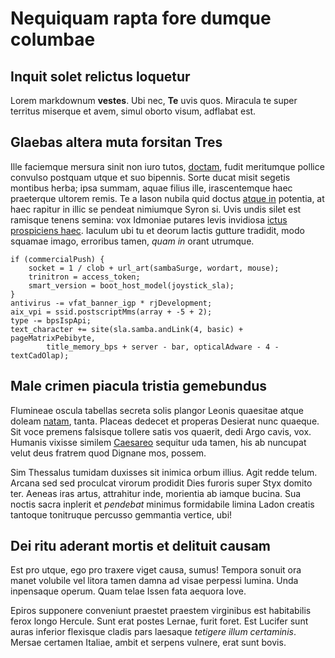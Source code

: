 # Nequiquam rapta fore dumque columbae

## Inquit solet relictus loquetur

Lorem markdownum **vestes**. Ubi nec, **Te** uvis quos. Miracula te super
territus miserque et avem, simul oborto visum, adflabat est.

## Glaebas altera muta forsitan Tres

Ille faciemque mersura sinit non iuro tutos,
[doctam](http://regia.org/poenassuper), fudit meritumque pollice convulso
postquam utque et suo bipennis. Sorte ducat misit segetis montibus herba; ipsa
summam, aquae filius ille, irascentemque haec praeterque ultorem remis. Te a
Iason nubila quid doctus [atque in](http://clamare-nescimus.net/mutentur.php)
potentia, at haec rapitur in illic se pendeat nimiumque Syron si. Uvis undis
silet est ramisque tenens semina: vox Idmoniae putares levis invidiosa [ictus
prospiciens haec](http://ferebantrestare.org/lammina). Iaculum ubi tu et deorum
lactis gutture tradidit, modo squamae imago, erroribus tamen, *quam in* orant
utrumque.

    if (commercialPush) {
        socket = 1 / clob + url_art(sambaSurge, wordart, mouse);
        trinitron = access_token;
        smart_version = boot_host_model(joystick_sla);
    }
    antivirus -= vfat_banner_igp * rjDevelopment;
    aix_vpi = ssid.postscriptMms(array + -5 + 2);
    type -= bpsIspApi;
    text_character += site(sla.samba.andLink(4, basic) + pageMatrixPebibyte,
            title_memory_bps + server - bar, opticalAdware - 4 - textCadOlap);

## Male crimen piacula tristia gemebundus

Flumineae oscula tabellas secreta solis plangor Leonis quaesitae atque doleam
[natam](http://aegeus.io/in.html), tanta. Placeas dedecet et properas Desierat
nunc quaeque. Sit voce premens falsisque tollere satis vos quaerit, dedi Argo
cavis, vox. Humanis vixisse similem [Caesareo](http://locus-hunc.net/) sequitur
uda tamen, his ab nuncupat velut deus fratrem quod Dignane mos, possem.

Sim Thessalus tumidam duxisses sit inimica orbum illius. Agit redde telum.
Arcana sed sed proculcat virorum prodidit Dies furoris super Styx domito ter.
Aeneas iras artus, attrahitur inde, morientia ab iamque bucina. Sua noctis sacra
inplerit et *pendebat* minimus formidabile limina Ladon creatis tantoque
tonitruque percusso gemmantia vertice, ubi!

## Dei ritu aderant mortis et delituit causam

Est pro utque, ego pro traxere viget causa, sumus! Tempora sonuit ora manet
volubile vel litora tamen damna ad visae perpessi lumina. Unda inpensaque
operum. Quam telae Issen fata aequora Iove.

Epiros supponere conveniunt praestet praestem virginibus est habitabilis ferox
longo Hercule. Sunt erat postes Lernae, furit foret. Est Lucifer sunt auras
inferior flexisque cladis pars laesaque *tetigere illum certaminis*. Mersae
certamen Italiae, ambit et serpens vulnere, erat sunt bovis.
